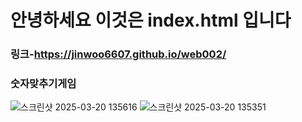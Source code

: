 # 안녕하세요 이것은 index.html 입니다

### 링크-https://jinwoo6607.github.io/web002/

### 숫자맞추기게임


![스크린샷 2025-03-20 135616](https://github.com/user-attachments/assets/7b3ab097-46cf-403e-a908-a53250b8e226)
![스크린샷 2025-03-20 135351](https://github.com/user-attachments/assets/721c5e2b-bdbc-47e0-b7cb-96f8d65ccee8)



